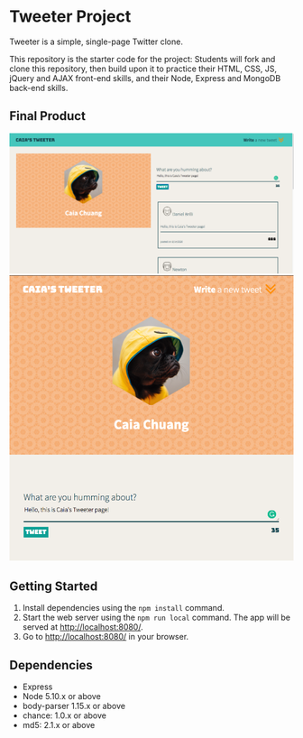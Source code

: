# Tweeter Project

Tweeter is a simple, single-page Twitter clone.

This repository is the starter code for the project: Students will fork and clone this repository, then build upon it to practice their HTML, CSS, JS, jQuery and AJAX front-end skills, and their Node, Express and MongoDB back-end skills.

## Final Product

!["Screenshot of Tweeter01"](https://github.com/CaiaCC/tweeter/blob/master/doc/tweeter-page01.png?raw=true)
!["Screenshot of Tweeter02"](https://github.com/CaiaCC/tweeter/blob/master/doc/tweeter-page02.png?raw=true)

## Getting Started

1. Install dependencies using the `npm install` command.
2. Start the web server using the `npm run local` command. The app will be served at <http://localhost:8080/>.
3. Go to <http://localhost:8080/> in your browser.

## Dependencies

- Express
- Node 5.10.x or above
- body-parser 1.15.x or above
- chance: 1.0.x or above
- md5: 2.1.x or above
 

